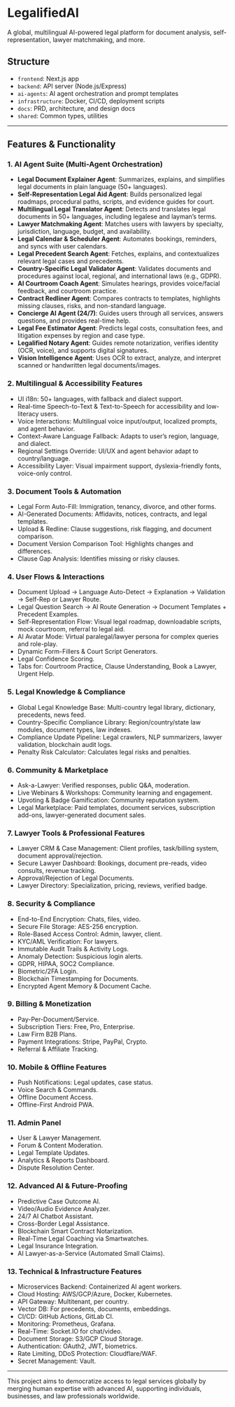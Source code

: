 # LegalifiedAI

A global, multilingual AI-powered legal platform for document analysis, self-representation, lawyer matchmaking, and more.

## Structure
- `frontend`: Next.js app
- `backend`: API server (Node.js/Express)
- `ai-agents`: AI agent orchestration and prompt templates
- `infrastructure`: Docker, CI/CD, deployment scripts
- `docs`: PRD, architecture, and design docs
- `shared`: Common types, utilities

---

## Features & Functionality

### 1. AI Agent Suite (Multi-Agent Orchestration)
- **Legal Document Explainer Agent**: Summarizes, explains, and simplifies legal documents in plain language (50+ languages).
- **Self-Representation Legal Aid Agent**: Builds personalized legal roadmaps, procedural paths, scripts, and evidence guides for court.
- **Multilingual Legal Translator Agent**: Detects and translates legal documents in 50+ languages, including legalese and layman’s terms.
- **Lawyer Matchmaking Agent**: Matches users with lawyers by specialty, jurisdiction, language, budget, and availability.
- **Legal Calendar & Scheduler Agent**: Automates bookings, reminders, and syncs with user calendars.
- **Legal Precedent Search Agent**: Fetches, explains, and contextualizes relevant legal cases and precedents.
- **Country-Specific Legal Validator Agent**: Validates documents and procedures against local, regional, and international laws (e.g., GDPR).
- **AI Courtroom Coach Agent**: Simulates hearings, provides voice/facial feedback, and courtroom practice.
- **Contract Redliner Agent**: Compares contracts to templates, highlights missing clauses, risks, and non-standard language.
- **Concierge AI Agent (24/7)**: Guides users through all services, answers questions, and provides real-time help.
- **Legal Fee Estimator Agent**: Predicts legal costs, consultation fees, and litigation expenses by region and case type.
- **Legalified Notary Agent**: Guides remote notarization, verifies identity (OCR, voice), and supports digital signatures.
- **Vision Intelligence Agent**: Uses OCR to extract, analyze, and interpret scanned or handwritten legal documents/images.

### 2. Multilingual & Accessibility Features
- UI i18n: 50+ languages, with fallback and dialect support.
- Real-time Speech-to-Text & Text-to-Speech for accessibility and low-literacy users.
- Voice Interactions: Multilingual voice input/output, localized prompts, and agent behavior.
- Context-Aware Language Fallback: Adapts to user’s region, language, and dialect.
- Regional Settings Override: UI/UX and agent behavior adapt to country/language.
- Accessibility Layer: Visual impairment support, dyslexia-friendly fonts, voice-only control.

### 3. Document Tools & Automation
- Legal Form Auto-Fill: Immigration, tenancy, divorce, and other forms.
- AI-Generated Documents: Affidavits, notices, contracts, and legal templates.
- Upload & Redline: Clause suggestions, risk flagging, and document comparison.
- Document Version Comparison Tool: Highlights changes and differences.
- Clause Gap Analysis: Identifies missing or risky clauses.

### 4. User Flows & Interactions
- Document Upload → Language Auto-Detect → Explanation → Validation → Self-Rep or Lawyer Route.
- Legal Question Search → AI Route Generation → Document Templates + Precedent Examples.
- Self-Representation Flow: Visual legal roadmap, downloadable scripts, mock courtroom, referral to legal aid.
- AI Avatar Mode: Virtual paralegal/lawyer persona for complex queries and role-play.
- Dynamic Form-Fillers & Court Script Generators.
- Legal Confidence Scoring.
- Tabs for: Courtroom Practice, Clause Understanding, Book a Lawyer, Urgent Help.

### 5. Legal Knowledge & Compliance
- Global Legal Knowledge Base: Multi-country legal library, dictionary, precedents, news feed.
- Country-Specific Compliance Library: Region/country/state law modules, document types, law indexes.
- Compliance Update Pipeline: Legal crawlers, NLP summarizers, lawyer validation, blockchain audit logs.
- Penalty Risk Calculator: Calculates legal risks and penalties.

### 6. Community & Marketplace
- Ask-a-Lawyer: Verified responses, public Q&A, moderation.
- Live Webinars & Workshops: Community learning and engagement.
- Upvoting & Badge Gamification: Community reputation system.
- Legal Marketplace: Paid templates, document services, subscription add-ons, lawyer-generated document sales.

### 7. Lawyer Tools & Professional Features
- Lawyer CRM & Case Management: Client profiles, task/billing system, document approval/rejection.
- Secure Lawyer Dashboard: Bookings, document pre-reads, video consults, revenue tracking.
- Approval/Rejection of Legal Documents.
- Lawyer Directory: Specialization, pricing, reviews, verified badge.

### 8. Security & Compliance
- End-to-End Encryption: Chats, files, video.
- Secure File Storage: AES-256 encryption.
- Role-Based Access Control: Admin, lawyer, client.
- KYC/AML Verification: For lawyers.
- Immutable Audit Trails & Activity Logs.
- Anomaly Detection: Suspicious login alerts.
- GDPR, HIPAA, SOC2 Compliance.
- Biometric/2FA Login.
- Blockchain Timestamping for Documents.
- Encrypted Agent Memory & Document Cache.

### 9. Billing & Monetization
- Pay-Per-Document/Service.
- Subscription Tiers: Free, Pro, Enterprise.
- Law Firm B2B Plans.
- Payment Integrations: Stripe, PayPal, Crypto.
- Referral & Affiliate Tracking.

### 10. Mobile & Offline Features
- Push Notifications: Legal updates, case status.
- Voice Search & Commands.
- Offline Document Access.
- Offline-First Android PWA.

### 11. Admin Panel
- User & Lawyer Management.
- Forum & Content Moderation.
- Legal Template Updates.
- Analytics & Reports Dashboard.
- Dispute Resolution Center.

### 12. Advanced AI & Future-Proofing
- Predictive Case Outcome AI.
- Video/Audio Evidence Analyzer.
- 24/7 AI Chatbot Assistant.
- Cross-Border Legal Assistance.
- Blockchain Smart Contract Notarization.
- Real-Time Legal Coaching via Smartwatches.
- Legal Insurance Integration.
- AI Lawyer-as-a-Service (Automated Small Claims).

### 13. Technical & Infrastructure Features
- Microservices Backend: Containerized AI agent workers.
- Cloud Hosting: AWS/GCP/Azure, Docker, Kubernetes.
- API Gateway: Multitenant, per country.
- Vector DB: For precedents, documents, embeddings.
- CI/CD: GitHub Actions, GitLab CI.
- Monitoring: Prometheus, Grafana.
- Real-Time: Socket.IO for chat/video.
- Document Storage: S3/GCP Cloud Storage.
- Authentication: OAuth2, JWT, biometrics.
- Rate Limiting, DDoS Protection: Cloudflare/WAF.
- Secret Management: Vault.

---

This project aims to democratize access to legal services globally by merging human expertise with advanced AI, supporting individuals, businesses, and law professionals worldwide.
